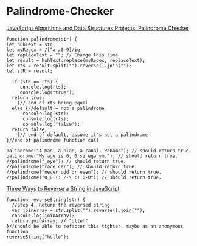 # Palindrome-Checker

[JavaScript Algorithms and Data Structures Projects: Palindrome Checker](https://learn.freecodecamp.org/javascript-algorithms-and-data-structures/javascript-algorithms-and-data-structures-projects/palindrome-checker "FreeCodeCamp Palindrome Checker")  
```
function palindrome(str) {
let huhText = str;
let myRegex = /[^a-z0-9]/ig;
let replaceText = ""; // Change this line
let result = huhText.replace(myRegex, replaceText);
let rts = result.split("").reverse().join("");
let stR = result;
    
  if (stR == rts) {
     console.log(rts);
     console.log("true");
  return true;
    }// end of rts being equal
  else {//default = not a palindrome
      console.log(str);
      console.log(rts);      
      console.log("false");
  return false;
    }// end of default, assume it's not a palindrome
}//end of palindrome function call

palindrome("A man, a plan, a canal. Panama"); // should return true.
palindrome("My age is 0, 0 si ega ym."); // should return true.
//palindrome("_eye"); // should return true.
//palindrome("race car"); // should return true.
//palindrome("never odd or even"); // should return true.
//palindrome("0_0 (: /-\ :) 0-0"); // should return true.
```
[Three Ways to Reverse a String in JavaScript](https://medium.freecodecamp.org/how-to-reverse-a-string-in-javascript-in-3-different-ways-75e4763c68cb "medium")  
```
function reverseString(str) {
  //Step 4. Return the reversed string
  var joinArray = str.split("").reverse().join("");
  console.log(joinArray);
  return joinArray; // "olleh"
}//should be able to refactor this tighter, maybe as an anonymous function
reverseString("hello");
```
